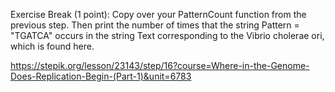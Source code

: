 Exercise Break (1 point): Copy over your PatternCount function from the previous step.  Then print  the number of times that the string Pattern = "TGATCA" occurs in the string Text corresponding to the Vibrio cholerae ori, which is found here.

https://stepik.org/lesson/23143/step/16?course=Where-in-the-Genome-Does-Replication-Begin-(Part-1)&unit=6783